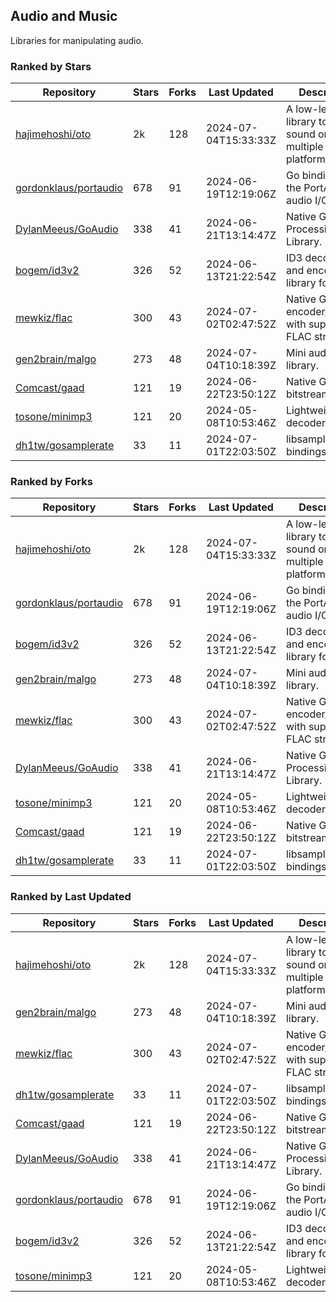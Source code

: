 ## Audio and Music

Libraries for manipulating audio.

### Ranked by Stars

| Repository | Stars | Forks | Last Updated | Description | 
|------------|-------|-------|--------------|-------------|
| [hajimehoshi/oto](https://github.com/hajimehoshi/oto) | 2k | 128 | 2024-07-04T15:33:33Z |  A low-level library to play sound on multiple platforms. |
| [gordonklaus/portaudio](https://github.com/gordonklaus/portaudio) | 678 | 91 | 2024-06-19T12:19:06Z |  Go bindings for the PortAudio audio I/O library. |
| [DylanMeeus/GoAudio](https://github.com/DylanMeeus/GoAudio) | 338 | 41 | 2024-06-21T13:14:47Z |  Native Go Audio Processing Library. |
| [bogem/id3v2](https://github.com/bogem/id3v2) | 326 | 52 | 2024-06-13T21:22:54Z |  ID3 decoding and encoding library for Go. |
| [mewkiz/flac](https://github.com/mewkiz/flac) | 300 | 43 | 2024-07-02T02:47:52Z |  Native Go FLAC encoder/decoder with support for FLAC streams. |
| [gen2brain/malgo](https://github.com/gen2brain/malgo) | 273 | 48 | 2024-07-04T10:18:39Z |  Mini audio library. |
| [Comcast/gaad](https://github.com/Comcast/gaad) | 121 | 19 | 2024-06-22T23:50:12Z |  Native Go AAC bitstream parser. |
| [tosone/minimp3](https://github.com/tosone/minimp3) | 121 | 20 | 2024-05-08T10:53:46Z |  Lightweight MP3 decoder library. |
| [dh1tw/gosamplerate](https://github.com/dh1tw/gosamplerate) | 33 | 11 | 2024-07-01T22:03:50Z |  libsamplerate bindings for go. |

### Ranked by Forks

| Repository | Stars | Forks | Last Updated | Description | 
|------------|-------|-------|--------------|-------------|
| [hajimehoshi/oto](https://github.com/hajimehoshi/oto) | 2k | 128 | 2024-07-04T15:33:33Z |  A low-level library to play sound on multiple platforms. |
| [gordonklaus/portaudio](https://github.com/gordonklaus/portaudio) | 678 | 91 | 2024-06-19T12:19:06Z |  Go bindings for the PortAudio audio I/O library. |
| [bogem/id3v2](https://github.com/bogem/id3v2) | 326 | 52 | 2024-06-13T21:22:54Z |  ID3 decoding and encoding library for Go. |
| [gen2brain/malgo](https://github.com/gen2brain/malgo) | 273 | 48 | 2024-07-04T10:18:39Z |  Mini audio library. |
| [mewkiz/flac](https://github.com/mewkiz/flac) | 300 | 43 | 2024-07-02T02:47:52Z |  Native Go FLAC encoder/decoder with support for FLAC streams. |
| [DylanMeeus/GoAudio](https://github.com/DylanMeeus/GoAudio) | 338 | 41 | 2024-06-21T13:14:47Z |  Native Go Audio Processing Library. |
| [tosone/minimp3](https://github.com/tosone/minimp3) | 121 | 20 | 2024-05-08T10:53:46Z |  Lightweight MP3 decoder library. |
| [Comcast/gaad](https://github.com/Comcast/gaad) | 121 | 19 | 2024-06-22T23:50:12Z |  Native Go AAC bitstream parser. |
| [dh1tw/gosamplerate](https://github.com/dh1tw/gosamplerate) | 33 | 11 | 2024-07-01T22:03:50Z |  libsamplerate bindings for go. |

### Ranked by Last Updated

| Repository | Stars | Forks | Last Updated | Description | 
|------------|-------|-------|--------------|-------------|
| [hajimehoshi/oto](https://github.com/hajimehoshi/oto) | 2k | 128 | 2024-07-04T15:33:33Z |  A low-level library to play sound on multiple platforms. |
| [gen2brain/malgo](https://github.com/gen2brain/malgo) | 273 | 48 | 2024-07-04T10:18:39Z |  Mini audio library. |
| [mewkiz/flac](https://github.com/mewkiz/flac) | 300 | 43 | 2024-07-02T02:47:52Z |  Native Go FLAC encoder/decoder with support for FLAC streams. |
| [dh1tw/gosamplerate](https://github.com/dh1tw/gosamplerate) | 33 | 11 | 2024-07-01T22:03:50Z |  libsamplerate bindings for go. |
| [Comcast/gaad](https://github.com/Comcast/gaad) | 121 | 19 | 2024-06-22T23:50:12Z |  Native Go AAC bitstream parser. |
| [DylanMeeus/GoAudio](https://github.com/DylanMeeus/GoAudio) | 338 | 41 | 2024-06-21T13:14:47Z |  Native Go Audio Processing Library. |
| [gordonklaus/portaudio](https://github.com/gordonklaus/portaudio) | 678 | 91 | 2024-06-19T12:19:06Z |  Go bindings for the PortAudio audio I/O library. |
| [bogem/id3v2](https://github.com/bogem/id3v2) | 326 | 52 | 2024-06-13T21:22:54Z |  ID3 decoding and encoding library for Go. |
| [tosone/minimp3](https://github.com/tosone/minimp3) | 121 | 20 | 2024-05-08T10:53:46Z |  Lightweight MP3 decoder library. |

